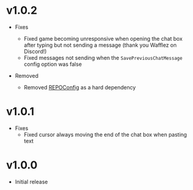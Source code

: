 # v1.0.2

- Fixes
  - Fixed game becoming unresponsive when opening the chat box after typing but not sending a message (thank you Wafflez on Discord!)
  - Fixed messages not sending when the `SavePreviousChatMessage` config option was false
  
- Removed
  - Removed [REPOConfig](https://thunderstore.io/c/repo/p/nickklmao/REPOConfig/) as a hard dependency

# v1.0.1

- Fixes
  - Fixed cursor always moving the end of the chat box when pasting text

# v1.0.0

- Initial release